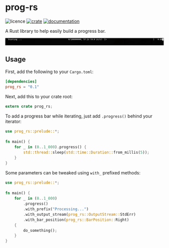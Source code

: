 prog-rs
=======

![licence](https://img.shields.io/github/license/remi-dupre/prog-rs)
[![crate](https://img.shields.io/crates/v/prog_rs.svg)](https://crates.io/crates/prog_rs)
[![documentation](https://docs.rs/prog_rs/badge.svg)](https://docs.rs/prog_rs)


A Rust library to help easily build a progress bar.

![animated screenshot](.illustration.gif)


Usage
-----

First, add the following to your `Cargo.toml`:

```toml
[dependencies]
prog_rs = "0.1"
```

Next, add this to your crate root:

```rust
extern crate prog_rs;
```

To add a progress bar while iterating, just add `.progress()` behind your
iterator:

```rust
use prog_rs::prelude::*;

fn main() {
    for _ in (0..1_000).progress() {
        std::thread::sleep(std::time::Duration::from_millis(5));
    }
}
```

Some parameters can be tweaked using `with_` prefixed methods:

```rust
use prog_rs::prelude::*;

fn main() {
    for _ in (0..1_000)
        .progress()
        .with_prefix("Processing...")
        .with_output_stream(prog_rs::OutputStream::StdErr)
        .with_bar_position(prog_rs::BarPosition::Right)
    {
        do_something();
    }
}
```
